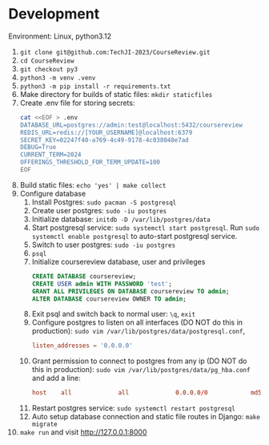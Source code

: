 # Development

Environment: Linux, python3.12

1. `git clone git@github.com:TechJI-2023/CourseReview.git`
2. `cd CourseReview`
3. `git checkout py3`
4. `python3 -m venv .venv`
5. `python3 -m pip install -r requirements.txt`
6. Make directory for builds of static files: `mkdir staticfiles`
7. Create .env file for storing secrets:
   ```bash
   cat <<EOF > .env
   DATABASE_URL=postgres://admin:test@localhost:5432/coursereview
   REDIS_URL=redis://[YOUR_USERNAME]@localhost:6379
   SECRET_KEY=02247f40-a769-4c49-9178-4c038048e7ad
   DEBUG=True
   CURRENT_TERM=2024
   OFFERINGS_THRESHOLD_FOR_TERM_UPDATE=100
   EOF
   ```
8. Build static files: `echo 'yes' | make collect`
9. Configure database
   1. Install Postgres: `sudo pacman -S postgresql`
   2. Create user postgres: `sudo -iu postgres`
   3. Initialize database: `initdb -D /var/lib/postgres/data`
   4. Start postgresql service: `sudo systemctl start postgresql`. Run `sudo systemctl enable postgresql` to auto-start postgresql service.
   5. Switch to user postgres: `sudo -iu postgres`
   6. `psql`
   7. Initialize coursereview database, user and privileges
      ```sql
      CREATE DATABASE coursereview;
      CREATE USER admin WITH PASSWORD 'test';
      GRANT ALL PRIVILEGES ON DATABASE coursereview TO admin;
      ALTER DATABASE coursereview OWNER TO admin;
      ```
   8. Exit psql and switch back to normal user: `\q`, `exit`
   9. Configure postgres to listen on all interfaces (DO NOT do this in production): `sudo vim /var/lib/postgres/data/postgresql.conf`,
      ```conf
      listen_addresses = '0.0.0.0'
      ```
   10. Grant permission to connect to postgres from any ip (DO NOT do this in production): `sudo vim /var/lib/postgres/data/pg_hba.conf` and add a line:
       ```conf
       host    all             all             0.0.0.0/0            md5
       ```
   11. Restart postgres service: `sudo systemctl restart postgresql`
   12. Auto setup database connection and static file routes in Django: `make migrate`
10. `make run` and visit http://127.0.0.1:8000
